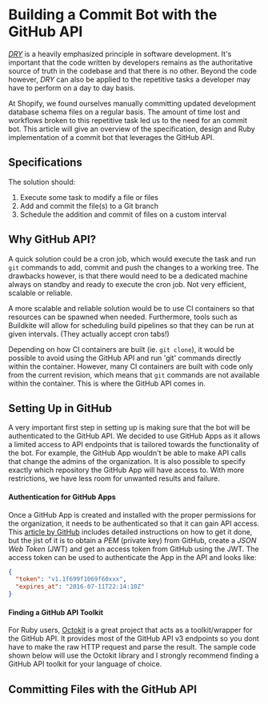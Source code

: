 # Building a Commit Bot with the GitHub API

*[DRY](https://en.wikipedia.org/wiki/Don%27t_repeat_yourself)* is a heavily emphasized principle in software development. It's important that the code written by developers remains as the authoritative source of truth in the codebase and that there is no other. Beyond the code however, *DRY* can also be applied to the repetitive tasks a developer may have to perform on a day to day basis.

At Shopify, we found ourselves manually committing updated development database schema files on a regular basis. The amount of time lost and workflows broken to this repetitive task led us to the need for an commit bot. This article will give an overview of the specification, design and Ruby implementation of a commit bot that leverages the GitHub API.

## Specifications

The solution should:
1) Execute some task to modify a file or files
2) Add and commit the file(s) to a Git branch
3) Schedule the addition and commit of files on a custom interval

## Why GitHub API?

A quick solution could be a cron job, which would execute the task and run `git` commands to add, commit and push the changes to a working tree. The drawbacks however, is that there would need to be a dedicated machine always on standby and ready to execute the cron job. Not very efficient, scalable or reliable.

A more scalable and reliable solution would be to use CI containers so that resources can be spawned when needed. Furthermore, tools such as Buildkite will allow for scheduling build pipelines so that they can be run at given intervals. (They actually accept cron tabs!)

Depending on how CI containers are built (ie. `git clone`), it would be possible to avoid using the GitHub API and run 'git' commands directly within the container. However, many CI containers are built with code only from the current revision, which means that `git` commands are not available within the container. This is where the GitHub API comes in.

## Setting Up in GitHub

A very important first step in setting up is making sure that the bot will be authenticated to the GitHub API. We decided to use GitHub Apps as it allows a limited access to API endpoints that is tailored towards the functionality of the bot. For example, the GitHub App wouldn't be able to make API calls that change the admins of the organization. It is also possible to specify exactly which repository the GitHub App will have access to. With more restrictions, we have less room for unwanted results and failure.

#### Authentication for GitHub Apps

Once a GitHub App is created and installed with the proper permissions for the organization, it needs to be authenticated so that it can gain API access. This [article by GitHub](https://developer.github.com/apps/building-github-apps/authentication-options-for-github-apps/) includes detailed instructions on how to get it done, but the jist of it is to obtain a *PEM* (private key) from GitHub, create a *JSON Web Token* (JWT) and get an access token from GitHub using the JWT. The access token can be used to authenticate the App in the API and looks like:

```JSON
{
  "token": "v1.1f699f1069f60xxx",
  "expires_at": "2016-07-11T22:14:10Z"
}
```

#### Finding a GitHub API Toolkit

For Ruby users, [Octokit](https://github.com/octokit/octokit.rb) is a great project that acts as a toolkit/wrapper for the GitHub API. It provides most of the GitHub API v3 endpoints so you dont have to make the raw HTTP request and parse the result. The sample code shown below will use the Octokit library and I strongly recommend finding a GitHub API toolkit for your language of choice.

## Committing Files with the GitHub API


